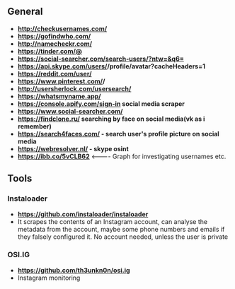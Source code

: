 ## **General**

- **http://checkusernames.com/**
- **https://gofindwho.com/**
- **http://namecheckr.com/**
- **https://tinder.com/@<USERNAME>**
- **https://social-searcher.com/search-users/?ntw=&q6=<USERNAME>**
- **https://api.skype.com/users/<USERNAME>/profile/avatar?cacheHeaders=1**
- **https://reddit.com/user/<USERNAME>**
- **https://www.pinterest.com/<USERNAME>/**
- **http://usersherlock.com/usersearch/<USERNAME>**
- **https://whatsmyname.app/**
- **https://console.apify.com/sign-in social media scraper**
- **https://www.social-searcher.com/**
- **https://findclone.ru/ searching by face on social media(vk as i remember)**
- **https://search4faces.com/ - search user's profile picture on social media**
- **https://webresolver.nl/ - skype osint**
- **https://ibb.co/5vCLB62** <---- Graph for investigating usernames etc.

## **Tools**

### **Instaloader**
- **https://github.com/instaloader/instaloader**
- It scrapes the contents of an Instagram account, can analyse the metadata from the account, maybe some phone numbers and emails if they falsely configured it. No account needed, unless the user is private

### **OSI.IG**
- **https://github.com/th3unkn0n/osi.ig**
- Instagram monitoring

